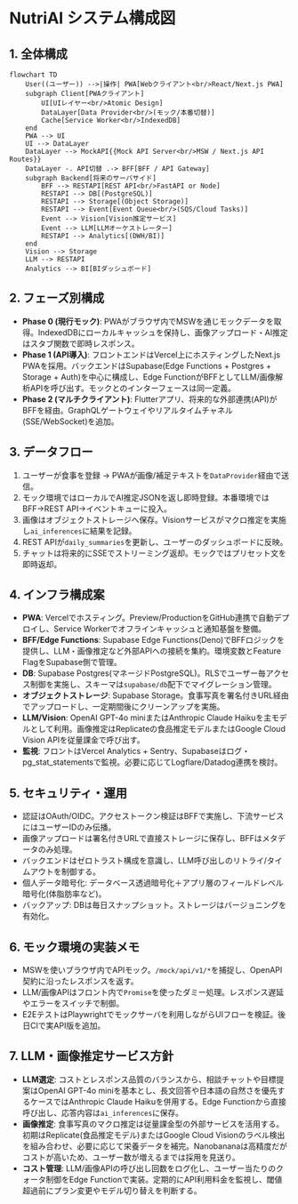 # NutriAI システム構成図

## 1. 全体構成
```mermaid
flowchart TD
    User((ユーザー)) -->|操作| PWA[Webクライアント<br/>React/Next.js PWA]
    subgraph Client[PWAクライアント]
        UI[UIレイヤー<br/>Atomic Design]
        DataLayer[Data Provider<br/>(モック/本番切替)]
        Cache[Service Worker<br/>IndexedDB]
    end
    PWA --> UI
    UI --> DataLayer
    DataLayer --> MockAPI{{Mock API Server<br/>MSW / Next.js API Routes}}
    DataLayer -. API切替 .-> BFF[BFF / API Gateway]
    subgraph Backend[将来のサーバサイド]
        BFF --> RESTAPI[REST API<br/>FastAPI or Node]
        RESTAPI --> DB[(PostgreSQL)]
        RESTAPI --> Storage[(Object Storage)]
        RESTAPI --> Event[Event Queue<br/>(SQS/Cloud Tasks)]
        Event --> Vision[Vision推定サービス]
        Event --> LLM[LLMオーケストレーター]
        RESTAPI --> Analytics[(DWH/BI)]
    end
    Vision --> Storage
    LLM --> RESTAPI
    Analytics --> BI[BIダッシュボード]
```

## 2. フェーズ別構成
- **Phase 0 (現行モック)**: PWAがブラウザ内でMSWを通じモックデータを取得。IndexedDBにローカルキャッシュを保持し、画像アップロード・AI推定はスタブ関数で即時レスポンス。
- **Phase 1 (API導入)**: フロントエンドはVercel上にホスティングしたNext.js PWAを採用。バックエンドはSupabase(Edge Functions + Postgres + Storage + Auth)を中心に構成し、Edge FunctionがBFFとしてLLM/画像解析APIを呼び出す。モックとのインターフェースは同一定義。
- **Phase 2 (マルチクライアント)**: Flutterアプリ、将来的な外部連携(API)がBFFを経由。GraphQLゲートウェイやリアルタイムチャネル(SSE/WebSocket)を追加。

## 3. データフロー
1. ユーザーが食事を登録 → PWAが画像/補足テキストを`DataProvider`経由で送信。
2. モック環境ではローカルでAI推定JSONを返し即時登録。本番環境ではBFF→REST API→イベントキューに投入。
3. 画像はオブジェクトストレージへ保存。Visionサービスがマクロ推定を実施し`ai_inferences`に結果を記録。
4. REST APIが`daily_summaries`を更新し、ユーザーのダッシュボードに反映。
5. チャットは将来的にSSEでストリーミング返却。モックではプリセット文を即時返却。

## 4. インフラ構成案
- **PWA**: Vercelでホスティング。Preview/ProductionをGitHub連携で自動デプロイし、Service Workerでオフラインキャッシュと通知基盤を整備。
- **BFF/Edge Functions**: Supabase Edge Functions(Deno)でBFFロジックを提供し、LLM・画像推定など外部APIへの接続を集約。環境変数とFeature FlagをSupabase側で管理。
- **DB**: Supabase Postgres(マネージドPostgreSQL)。RLSでユーザー毎アクセス制御を実施し、スキーマは`supabase/db`配下でマイグレーション管理。
- **オブジェクトストレージ**: Supabase Storage。食事写真を署名付きURL経由でアップロードし、一定期間後にクリーンアップを実施。
- **LLM/Vision**: OpenAI GPT-4o miniまたはAnthropic Claude Haikuを主モデルとして利用。画像推定はReplicateの食品推定モデルまたはGoogle Cloud Vision APIを従量課金で呼び出す。
- **監視**: フロントはVercel Analytics + Sentry、Supabaseはログ・pg_stat_statementsで監視。必要に応じてLogflare/Datadog連携を検討。

## 5. セキュリティ・運用
- 認証はOAuth/OIDC。アクセストークン検証はBFFで実施し、下流サービスにはユーザーIDのみ伝播。
- 画像アップロードは署名付きURLで直接ストレージに保存し、BFFはメタデータのみ処理。
- バックエンドはゼロトラスト構成を意識し、LLM呼び出しのリトライ/タイムアウトを制御する。
- 個人データ暗号化: データベース透過暗号化＋アプリ層のフィールドレベル暗号化(体脂肪率など)。
- バックアップ: DBは毎日スナップショット。ストレージはバージョニングを有効化。

## 6. モック環境の実装メモ
- MSWを使いブラウザ内でAPIモック。`/mock/api/v1/*`を捕捉し、OpenAPI契約に沿ったレスポンスを返す。
- LLM/画像APIはフロント内で`Promise`を使ったダミー処理。レスポンス遅延やエラーをスイッチで制御。
- E2EテストはPlaywrightでモックサーバを利用しながらUIフローを検証。後日CIで実API版を追加。

## 7. LLM・画像推定サービス方針
- **LLM選定**: コストとレスポンス品質のバランスから、相談チャットや目標提案はOpenAI GPT-4o miniを基本とし、長文回答や日本語の自然さを優先するケースではAnthropic Claude Haikuを併用する。Edge Functionから直接呼び出し、応答内容は`ai_inferences`に保存。
- **画像推定**: 食事写真のマクロ推定は従量課金型の外部サービスを活用する。初期はReplicate(食品推定モデル)またはGoogle Cloud Visionのラベル検出を組み合わせ、必要に応じて栄養データを補完。Nanobananaは高精度だがコストが高いため、ユーザー数が増えるまでは採用を見送り。
- **コスト管理**: LLM/画像APIの呼び出し回数をログ化し、ユーザー当たりのクォータ制御をEdge Functionで実装。定期的にAPI利用料金を監視し、閾値超過前にプラン変更やモデル切り替えを判断する。
